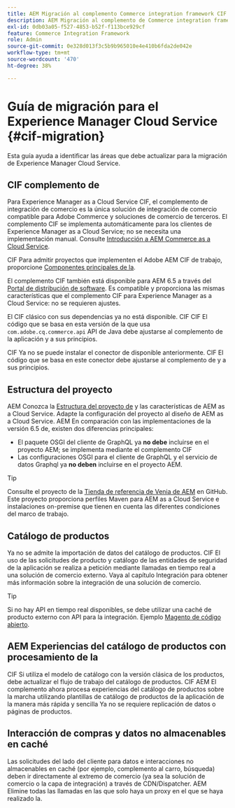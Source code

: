 ```yaml
---
title: AEM Migración al complemento Commerce integration framework CIF de la ()
description: AEM Migración al complemento de Commerce integration framework CIF de () desde una versión antigua
exl-id: 0db03a05-f527-4853-b52f-f113bce929cf
feature: Commerce Integration Framework
role: Admin
source-git-commit: 0e328d013f3c5b9b965010e4e410b6fda2de042e
workflow-type: tm+mt
source-wordcount: '470'
ht-degree: 38%

---
```


# Guía de migración para el Experience Manager Cloud Service {#cif-migration}

Esta guía ayuda a identificar las áreas que debe actualizar para la migración de Experience Manager Cloud Service.

## CIF complemento de

Para Experience Manager as a Cloud Service CIF, el complemento de integración de comercio es la única solución de integración de comercio compatible para Adobe Commerce y soluciones de comercio de terceros. El complemento CIF se implementa automáticamente para los clientes de Experience Manager as a Cloud Service; no se necesita una implementación manual. Consulte [Introducción a AEM Commerce as a Cloud Service](getting-started.md).

CIF Para admitir proyectos que implementen el Adobe AEM CIF de trabajo, proporcione [Componentes principales de la](https://github.com/adobe/aem-core-cif-components).

El complemento CIF también está disponible para AEM 6.5 a través del [Portal de distribución de software](https://experience.adobe.com/#/downloads/content/software-distribution/es/aem.html). Es compatible y proporciona las mismas características que el complemento CIF para Experience Manager as a Cloud Service: no se requieren ajustes.

El CIF clásico con sus dependencias ya no está disponible. CIF CIF El código que se basa en esta versión de la que usa `com.adobe.cq.commerce.api` API de Java debe ajustarse al complemento de la aplicación y a sus principios.

CIF Ya no se puede instalar el conector de disponible anteriormente. CIF El código que se basa en este conector debe ajustarse al complemento de y a sus principios.

## Estructura del proyecto

AEM Conozca la [Estructura del proyecto de](https://experienceleague.adobe.com/docs/experience-manager-cloud-service/implementing/developing/aem-project-content-package-structure.html?lang=es) y las características de AEM as a Cloud Service. Adapte la configuración del proyecto al diseño de AEM as a Cloud Service.
AEM En comparación con las implementaciones de la versión 6.5 de, existen dos diferencias principales:

* El paquete OSGI del cliente de GraphQL ya **no debe** incluirse en el proyecto AEM; se implementa mediante el complemento CIF
* Las configuraciones OSGI para el cliente de GraphQL y el servicio de datos Graphql ya **no deben** incluirse en el proyecto AEM.

>[!TIP]
>
>Consulte el proyecto de la [Tienda de referencia de Venia de AEM](https://github.com/adobe/aem-cif-guides-venia) en GitHub. Este proyecto proporciona perfiles Maven para AEM as a Cloud Service e instalaciones on-premise que tienen en cuenta las diferentes condiciones del marco de trabajo.

## Catálogo de productos

Ya no se admite la importación de datos del catálogo de productos. CIF El uso de las solicitudes de producto y catálogo de las entidades de seguridad de la aplicación se realiza a petición mediante llamadas en tiempo real a una solución de comercio externo. Vaya al capítulo Integración para obtener más información sobre la integración de una solución de comercio.

>[!TIP]
>
>Si no hay API en tiempo real disponibles, se debe utilizar una caché de producto externo con API para la integración. Ejemplo [Magento de código abierto](https://business.adobe.com/products/magento/open-source.html).

## AEM Experiencias del catálogo de productos con procesamiento de la

CIF Si utiliza el modelo de catálogo con la versión clásica de los productos, debe actualizar el flujo de trabajo del catálogo de productos. CIF AEM El complemento ahora procesa experiencias del catálogo de productos sobre la marcha utilizando plantillas de catálogo de productos de la aplicación de la manera más rápida y sencilla Ya no se requiere replicación de datos o páginas de productos.

## Interacción de compras y datos no almacenables en caché

Las solicitudes del lado del cliente para datos e interacciones no almacenables en caché (por ejemplo, complemento al carro, búsqueda) deben ir directamente al extremo de comercio (ya sea la solución de comercio o la capa de integración) a través de CDN/Dispatcher. AEM Elimine todas las llamadas en las que solo haya un proxy en el que se haya realizado la.
